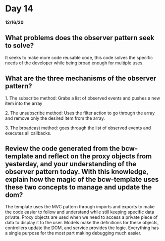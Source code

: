 # Day 14
__12/16/20__

## What problems does the observer pattern seek to solve?
It seeks to make more code reusable code, this code solves the specific needs of the developer while being broad enough for multiple uses.
## What are the three mechanisms of the observer pattern?
1\. The subscribe method: Grabs a list of observed events and pushes a new item into the array

2\. The unsubscribe method: Uses the filter action to go through the array and remove only the desired item from the array.

3\. The broadcast method: goes through the list of observed events and executes all callbacks.
## Review the code generated from the bcw-template and reflect on the proxy objects from yesterday, and your understanding of the observer pattern today. With this knowledge, explain how the magic of the bcw-template uses these two concepts to manage and update the dom?
The template uses the MVC pattern through imports and exports to make the code easier to follow and understand while still keeping specific data private. Proxy objects are used when we need to access a private piece of data to display it to the user. Models make the definitions for these objects, controllers update the DOM, and service provides the logic. Everything has a single purpose for the most part making debugging much easier. 